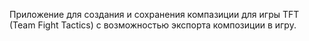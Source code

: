 Приложение для создания и сохранения компазиции для игры TFT (Team Fight Tactics) с возможностью экспорта композиции в игру.
